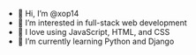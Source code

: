 - 👋 Hi, I’m @xop14
- 👀 I’m interested in full-stack web development
- 👾 I love using JavaScript, HTML, and CSS
- 🌱 I’m currently learning Python and Django
